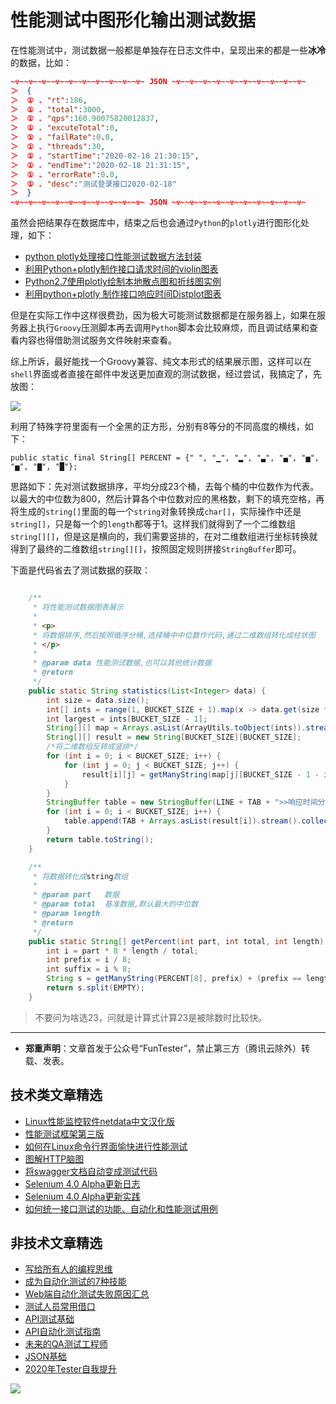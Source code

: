 # 性能测试中图形化输出测试数据

在性能测试中，测试数据一般都是单独存在日志文件中，呈现出来的都是一些**冰冷**的数据，比如：

```json
~☢~~☢~~☢~~☢~~☢~~☢~~☢~~☢~~☢~~☢~ JSON ~☢~~☢~~☢~~☢~~☢~~☢~~☢~~☢~~☢~~☢~
＞  {
＞  ① . "rt":186,
＞  ① . "total":3000,
＞  ① . "qps":160.90075820012837,
＞  ① . "excuteTotal":0,
＞  ① . "failRate":0.0,
＞  ① . "threads":30,
＞  ① . "startTime":"2020-02-18 21:30:15",
＞  ① . "endTime":"2020-02-18 21:31:15",
＞  ① . "errorRate":0.0,
＞  ① . "desc":"测试登录接口2020-02-18"
＞  }
~☢~~☢~~☢~~☢~~☢~~☢~~☢~~☢~~☢~~☢~ JSON ~☢~~☢~~☢~~☢~~☢~~☢~~☢~~☢~~☢~~☢~
```

虽然会把结果存在数据库中，结束之后也会通过`Python`的`plotly`进行图形化处理，如下：

- [python plotly处理接口性能测试数据方法封装](https://mp.weixin.qq.com/s/NxVdvYlD7PheNCv8AMYqhg)
- [利用Python+plotly制作接口请求时间的violin图表](https://mp.weixin.qq.com/s/3GdiLaiVRfkxwM3MOG-U8w)
- [Python2.7使用plotly绘制本地散点图和折线图实例](https://mp.weixin.qq.com/s/9QWrA0c-STmrmjSkBYWvbQ)
- [利用python+plotly 制作接口响应时间Distplot图表](https://mp.weixin.qq.com/s/yrcUW1fFC18newqHcxhVvw)

但是在实际工作中这样很费劲，因为极大可能测试数据都是在服务器上，如果在服务器上执行`Groovy`压测脚本再去调用`Python`脚本会比较麻烦，而且调试结果和查看内容也得借助测试服务文件映射来查看。

综上所诉，最好能找一个Groovy兼容、纯文本形式的结果展示图，这样可以在`shell`界面或者直接在邮件中发送更加直观的测试数据，经过尝试，我搞定了，先放图：

![](http://pic.automancloud.com/QQ20200214-213834.jpg)

利用了特殊字符里面有一个全黑的正方形，分别有8等分的不同高度的横线，如下：

`public static final String[] PERCENT = {" ", "▁", "▂", "▃", "▄", "▅", "▅", "▇", "█"};`

思路如下：先对测试数据排序，平均分成23个桶，去每个桶的中位数作为代表。以最大的中位数为800，然后计算各个中位数对应的黑格数，剩下的填充空格，再将生成的`string[]`里面的每一个`string`对象转换成`char[]`，实际操作中还是`string[]`，只是每一个的`length`都等于1。这样我们就得到了一个二维数组`string[][]`，但是这是横向的，我们需要竖排的，在对二维数组进行坐标转换就得到了最终的二维数组`string[][]`，按照固定规则拼接`StringBuffer`即可。

下面是代码省去了测试数据的获取：

```Java

    /**
     * 将性能测试数据图表展示
     *
     * <p>
     * 将数据排序,然后按照循序分桶,选择桶中中位数作代码,通过二维数组转化成柱状图
     * </p>
     *
     * @param data 性能测试数据,也可以其他统计数据
     * @return
     */
    public static String statistics(List<Integer> data) {
        int size = data.size();
        int[] ints = range(1, BUCKET_SIZE + 1).map(x -> data.get(size * x / BUCKET_SIZE - size / BUCKET_SIZE / 2)).toArray();
        int largest = ints[BUCKET_SIZE - 1];
        String[][] map = Arrays.asList(ArrayUtils.toObject(ints)).stream().map(x -> getPercent(x, largest, BUCKET_SIZE)).collect(toList()).toArray(new String[BUCKET_SIZE][BUCKET_SIZE]);
        String[][] result = new String[BUCKET_SIZE][BUCKET_SIZE];
        /*将二维数组反转成竖排*/
        for (int i = 0; i < BUCKET_SIZE; i++) {
            for (int j = 0; j < BUCKET_SIZE; j++) {
                result[i][j] = getManyString(map[j][BUCKET_SIZE - 1 - i], 2) + SPACE_1;
            }
        }
        StringBuffer table = new StringBuffer(LINE + TAB + ">>响应时间分布图,横轴排序分成桶的序号,纵轴每个桶的中位数<<" + LINE + TAB + TAB + "--<中位数数据最小值为:" + ints[0] + " ms,最大值:" + ints[BUCKET_SIZE - 1] + " ms>--" + LINE);
        for (int i = 0; i < BUCKET_SIZE; i++) {
            table.append(TAB + Arrays.asList(result[i]).stream().collect(Collectors.joining()) + LINE);
        }
        return table.toString();
    }

    /**
     * 将数据转化成string数组
     *
     * @param part   数据
     * @param total  基准数据,默认最大的中位数
     * @param length
     * @return
     */
    public static String[] getPercent(int part, int total, int length) {
        int i = part * 8 * length / total;
        int prefix = i / 8;
        int suffix = i % 8;
        String s = getManyString(PERCENT[8], prefix) + (prefix == length ? EMPTY : PERCENT[suffix] + getManyString(SPACE_1, length - prefix - 1));
        return s.split(EMPTY);
    }
```

> 不要问为啥选23，问就是计算式计算23是被除数时比较快。

---
* **郑重声明**：文章首发于公众号“FunTester”，禁止第三方（腾讯云除外）转载、发表。

## 技术类文章精选

- [Linux性能监控软件netdata中文汉化版](https://mp.weixin.qq.com/s/fdXtK-5WwKnxjLZdyg6-nA)
- [性能测试框架第三版](https://mp.weixin.qq.com/s/Mk3PoH7oJX7baFmbeLtl_w)
- [如何在Linux命令行界面愉快进行性能测试](https://mp.weixin.qq.com/s/fwGqBe1SpA2V0lPfAOd04Q)
- [图解HTTP脑图](https://mp.weixin.qq.com/s/100Vm8FVEuXs0x6rDGTipw)
- [将swagger文档自动变成测试代码](https://mp.weixin.qq.com/s/SY8mVenj0zMe5b47GS9VSQ)
- [Selenium 4.0 Alpha更新日志](https://mp.weixin.qq.com/s/tU7sm-pcbpRNwDU9D3OVTQ)
- [Selenium 4.0 Alpha更新实践](https://mp.weixin.qq.com/s/yT9wpO5o5aWBUus494TIHw)
- [如何统一接口测试的功能、自动化和性能测试用例](https://mp.weixin.qq.com/s/1xqtXNVw7BdUa03nVcsMTg)

## 非技术文章精选

- [写给所有人的编程思维](https://mp.weixin.qq.com/s/Oj33UCnYfbUgzsBzEm2GPQ)
- [成为自动化测试的7种技能](https://mp.weixin.qq.com/s/e-HAGMO0JLR7VBBWLvk0dQ)
- [Web端自动化测试失败原因汇总](https://mp.weixin.qq.com/s/qzFth-Q9e8MTms1M8L5TyA)
- [测试人员常用借口](https://mp.weixin.qq.com/s/0k_Ciud2sOpRb5PPiVzECw)
- [API测试基础](https://mp.weixin.qq.com/s/bkbUEa9CF21xMYSlhPcULw)
- [API自动化测试指南](https://mp.weixin.qq.com/s/uy_Vn_ZVUEu3YAI1gW2T_A)
- [未来的QA测试工程师](https://mp.weixin.qq.com/s/ngL4sbEjZm7OFAyyWyQ3nQ)
- [JSON基础](https://mp.weixin.qq.com/s/tnQmAFfFbRloYp8J9TYurw)
- [2020年Tester自我提升](https://mp.weixin.qq.com/s/vuhUp85_6Sbg6ReAN3TTSQ)

![](https://mmbiz.qpic.cn/mmbiz_jpg/13eN86FKXzCxr0Sa2MXpNKicZE024zJm73r4hrjticMMYViagtaSXxwsyhmRmOrdXPXfS5zB2ILHtaqNSoWGRwa8Q/640?wx_fmt=jpeg&tp=webp&wxfrom=5&wx_lazy=1&wx_co=1)